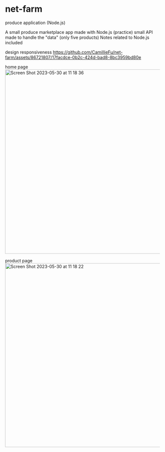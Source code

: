 # net-farm
produce application (Node.js)

A small produce marketplace app made with Node.js (practice)
small API made to handle the "data" (only five products)
Notes related to Node.js included

design responsiveness
https://github.com/CamillieFu/net-farm/assets/86721807/17facdce-0b2c-424d-bad8-8bc3959bd80e

home page
<img width="600" alt="Screen Shot 2023-05-30 at 11 18 36" src="https://github.com/CamillieFu/net-farm/assets/86721807/d825f06e-9791-4628-943d-cd1232831efa">

product page
<img width="599" alt="Screen Shot 2023-05-30 at 11 18 22" src="https://github.com/CamillieFu/net-farm/assets/86721807/8c1dd5a4-baef-4076-8b9b-bd33966eed0a">
